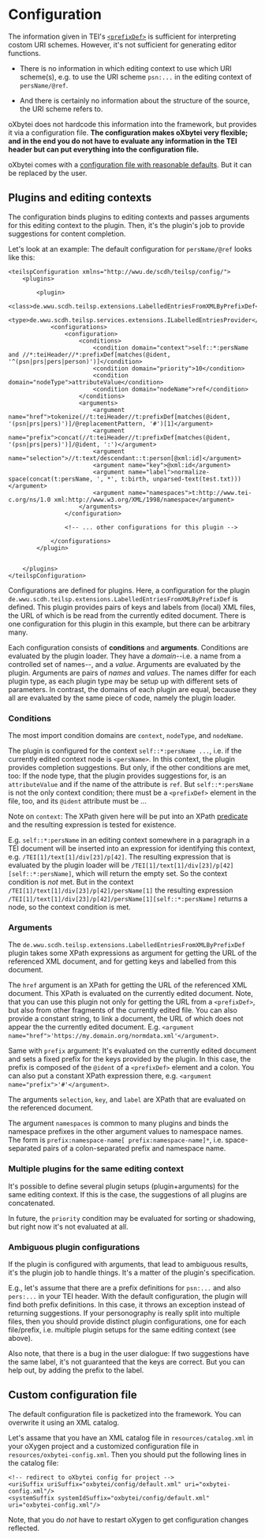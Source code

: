 # Configuration #

The information given in TEI's [`<prefixDef>`]() is sufficient for
interpreting costom URI schemes. However, it's not sufficient for
generating editor functions.

- There is no information in which editing context to use which URI
  scheme(s), e.g. to use the URI scheme `psn:...` in the editing
  context of `persName/@ref`.

- And there is certainly no information about the structure of the
  source, the URI scheme refers to.

oXbytei does not hardcode this information into the framework, but
provides it via a configuration file. **The configuration makes
oXbytei very flexible; and in the end you do not have to evaluate any
information in the TEI header but can put everything into the
configuration file.**

oXbytei comes with a [configuration file with reasonable
defaults](../frameworks/oxbytei/config/default.xml). But it can be
replaced by the user.

## Plugins and editing contexts ##

The configuration binds plugins to editing contexts and passes
arguments for this editing context to the plugin. Then, it's the
plugin's job to provide suggestions for content completion.

Let's look at an example: The default configuration for
`persName/@ref` looks like this:


```{xml}
<teilspConfiguration xmlns="http://wwu.de/scdh/teilsp/config/">
    <plugins>
		
        <plugin>
            <class>de.wwu.scdh.teilsp.extensions.LabelledEntriesFromXMLByPrefixDef</class>
            <type>de.wwu.scdh.teilsp.services.extensions.ILabelledEntriesProvider</type>
            <configurations>
                <configuration>
                    <conditions>
                        <condition domain="context">self::*:persName and //*:teiHeader//*:prefixDef[matches(@ident, '^(psn|prs|pers|person)')]</condition>
                        <condition domain="priority">10</condition>
                        <condition domain="nodeType">attributeValue</condition>
                        <condition domain="nodeName">ref</condition>
                    </conditions>
                    <arguments>
                        <argument name="href">tokenize(//t:teiHeader//t:prefixDef[matches(@ident, '(psn|prs|pers)')]/@replacementPattern, '#')[1]</argument>
                        <argument name="prefix">concat(//t:teiHeader//t:prefixDef[matches(@ident, '(psn|prs|pers)')]/@ident, ':')</argument>
                        <argument name="selection">//t:text/descendant::t:person[@xml:id]</argument>
                        <argument name="key">@xml:id</argument>
                        <argument name="label">normalize-space(concat(t:persName, ', *', t:birth, unparsed-text(test.txt)))</argument>
                        <argument name="namespaces">t:http://www.tei-c.org/ns/1.0 xml:http://www.w3.org/XML/1998/namespace</argument>
                    </arguments>
                </configuration>

				<!-- ... other configurations for this plugin -->
				
            </configurations>
        </plugin>

		
    </plugins>
</teilspConfiguration>
```


Configurations are defined for plugins. Here, a configuration for the
plugin
`de.wwu.scdh.teilsp.extensions.LabelledEntriesFromXMLByPrefixDef` is
defined. This plugin provides pairs of keys and labels from (local)
XML files, the URL of which is be read from the currently edited
document. There is one configuration for this plugin in this example,
but there can be arbitrary many.

Each configuration consists of **conditions** and **arguments**.
Conditions are evaluated by the plugin loader. They have a
*domain*--i.e. a name from a controlled set of names--, and a
*value*. Arguments are evaluated by the plugin. Arguments are pairs of
*names* and *values*. The names differ for each plugin type, as each
plugin type may be setup up with different sets of parameters. In
contrast, the domains of each plugin are equal, because they all are
evaluated by the same piece of code, namely the plugin loader.

### Conditions ###

The most import condition domains are `context`, `nodeType`, and
`nodeName`.

The plugin is configured for the context `self::*:persName ...`,
i.e. if the currently edited context node is `<persName>`. In this
context, the plugin provides completion suggestions. But only, if the
other conditions are met, too: If the node type, that the plugin
provides suggestions for, is an `attributeValue` and if the name of
the attribute is `ref`. But `self::*:persName` is not the only context
condition; there must be a `<prefixDef>` element in the file, too, and
its `@ident` attribute must be ...

Note on `context`: The XPath given here will be put into an XPath
[predicate](https://www.saxonica.com/html/documentation10/expressions/filter.html)
and the resulting expression is tested for existence.

E.g. `self::*:persName` in an editing context somewhere in a paragraph
in a TEI document will be inserted into an expression for identifying
this context, e.g. `/TEI[1]/text[1]/div[23]/p[42]`. The resulting
expression that is evaluated by the plugin loader will be
`/TEI[1]/text[1]/div[23]/p[42][self::*:persName]`, which will return
the empty set. So the context condition is *not* met. But in the
context `/TEI[1]/text[1]/div[23]/p[42]/persName[1]` the resulting
expression
`/TEI[1]/text[1]/div[23]/p[42]/persName[1][self::*:persName]` returns
a node, so the context condition is met.

### Arguments ###

The `de.wwu.scdh.teilsp.extensions.LabelledEntriesFromXMLByPrefixDef`
plugin takes some XPath expressions as argument for getting the URL of
the referenced XML document, and for getting keys and labelled from
this document.

The `href` argument is an XPath for getting the URL of the referenced
XML document. This XPath is evaluated on the currently edited
document. Note, that you can use this plugin not only for getting the
URL from a `<prefixDef>`, but also from other fragments of the
currently edited file. You can also provide a constant string, to link
a document, the URL of which does not appear the the currently edited
document. E.g. `<argument
name="href">'https://my.domain.org/normdata.xml'</argument>`.

Same with `prefix` argument: It's evaluated on the currently edited
document and sets a fixed prefix for the keys provided by the
plugin. In this case, the prefix is composed of the `@ident` of a
`<prefixDef>` element and a colon. You can also put a constant XPath
expression there, e.g. `<argument name="prefix">'#'</argument>`.

The arguments `selection`, `key`, and `label` are XPath that are
evaluated on the referenced document.

The argument `namespaces` is common to many plugins and binds the
namespace prefixes in the other argument values to namespace
names. The form is `prefix:namespace-name[ prefix:namespace-name]*`,
i.e. space-separated pairs of a colon-separated prefix and namespace
name.

### Multiple plugins for the same editing context ###

It's possible to define several plugin setups (plugin+arguments) for
the same editing context. If this is the case, the suggestions of all
plugins are concatenated.

In future, the `priority` condition may be evaluated for sorting or
shadowing, but right now it's not evaluated at all.

### Ambiguous plugin configurations ###

If the plugin is configured with arguments, that lead to ambiguous
results, it's the plugin job to handle things. It's a matter of the
plugin's specification.

E.g., let's assume that there are a prefix definitions for `psn:...`
and also `pers:...` in your TEI header. With the default
configuration, the plugin will find both prefix definitions. In this
case, it throws an exception instead of returning suggestions. If your
personography is really split into multiple files, then you should
provide distinct plugin configurations, one for each file/prefix, i.e.
multiple plugin setups for the same editing context (see above).

Also note, that there is a bug in the user dialogue: If two
suggestions have the same label, it's not guaranteed that the keys are
correct. But you can help out, by adding the prefix to the label.


## Custom configuration file ##

The default configuration file is packetized into the framework. You
can overwrite it using an XML catalog.

Let's assame that you have an XML catalog file in
`resources/catalog.xml` in your oXygen project and a customized
configuration file in `resources/oxbytei-config.xml`. Then you should
put the following lines in the catalog file:

```{xml}
<!-- redirect to oXbytei config for project -->
<uriSuffix uriSuffix="oxbytei/config/default.xml" uri="oxbytei-config.xml"/>
<systemSuffix systemIdSuffix="oxbytei/config/default.xml" uri="oxbytei-config.xml"/>
```

Note, that you do *not* have to restart oXygen to get configuration
changes reflected. 
